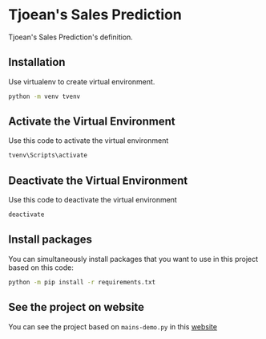 # Tjoean's Sales Prediction

Tjoean's Sales Prediction's definition.

## Installation

Use virtualenv to create virtual environment.

```bash
python -m venv tvenv
```

## Activate the Virtual Environment

Use this code to activate the virtual environment 

```bash
tvenv\Scripts\activate
```

## Deactivate the Virtual Environment

Use this code to deactivate the virtual environment

```bash
deactivate
```

## Install packages

You can simultaneously install packages that you want to use in this project based on this code:

```bash
python -m pip install -r requirements.txt
```

## See the project on website

You can see the project based on `mains-demo.py` in this [website](https://tjoeanid-demo.streamlit.app/)
